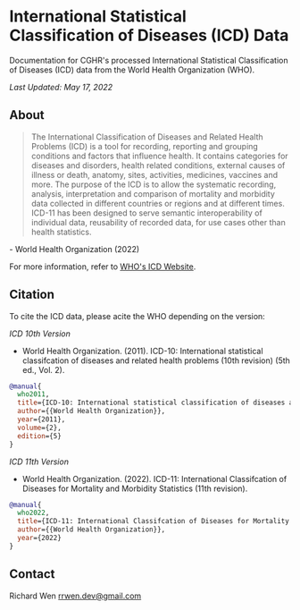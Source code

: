 # International Statistical Classification of Diseases (ICD) Data

Documentation for CGHR's processed International Statistical Classification of Diseases (ICD) data from the World Health Organization (WHO).

*Last Updated: May 17, 2022*

## About

> The International Classification of Diseases and Related Health Problems (ICD) is a tool for recording, reporting and grouping conditions and factors that influence health. It contains categories for diseases and disorders, health related conditions, external causes of illness or death, anatomy, sites, activities, medicines, vaccines and more. The purpose of the ICD is to allow the systematic recording, analysis, interpretation and comparison of mortality and morbidity data collected in different countries or regions and at different times. ICD-11 has been designed to serve semantic interoperability of individual data, reusability
of recorded data, for use cases other than health statistics.

\- World Health Organization (2022)

For more information, refer to [WHO's ICD Website](https://www.who.int/standards/classifications/classification-of-diseases).

## Citation

To cite the ICD data, please acite the WHO depending on the version:

*ICD 10th Version*

* World Health Organization. (2011). ICD-10: International statistical classifcation of diseases and related health problems (10th revision) (5th ed., Vol. 2).

```bibtex
@manual{
  who2011,
  title={ICD-10: International statistical classification of diseases and related health problems (10th revision)},
  author={{World Health Organization}},
  year={2011},
  volume={2},
  edition={5}
}
```

*ICD 11th Version*

* World Health Organization. (2022). ICD-11: International Classifcation of Diseases for Mortality and Morbidity Statistics (11th revision).

```bibtex
@manual{
  who2022,
  title={ICD-11: International Classifcation of Diseases for Mortality and Morbidity Statistics (11th revision)},
  author={{World Health Organization}},
  year={2022}
}
```

## Contact

Richard Wen <rrwen.dev@gmail.com>
